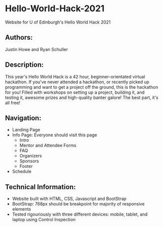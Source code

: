 # Hello-World-Hack-2021
Website for U of Edinburgh's Hello World Hack 2021

## Authors:
Justin Howe and Ryan Schuller

## Description:
This year's Hello World Hack is a 42 hour, beginner-orientated virtual hackathon. If you've never attended a hackathon, or recently picked up programming and want to get a project off the ground, this is the hackathon for you! Filled with workshops on setting up a project, building it, and testing it, awesome prizes and high-quality banter galore! The best part, it's all free!

## Navigation:
- Landing Page
- Info Page: Everyone should visit this page
  - Intro
  - Mentor and Attendee Forms
  - FAQ
  - Organizers
  - Sponsors
  - Footer
- Schedule

## Technical Information:
- Website built with HTML, CSS, Javascript and BootStrap
- BootStrap: 768px should be breakpoint for majority of responsive elements
- Tested rigouriously with three different devices: mobile, tablet, and laptop using Control Inspection
